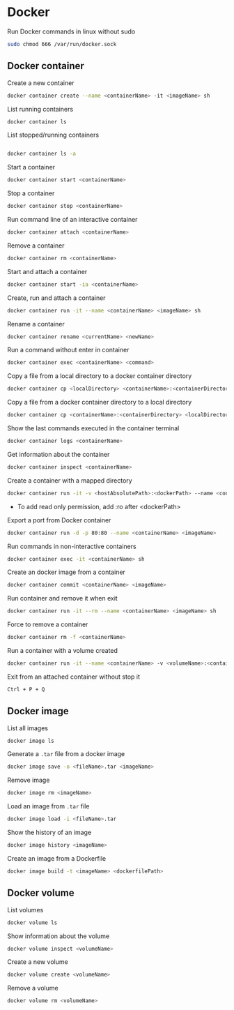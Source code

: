 # Docker

Run Docker commands in linux without sudo

```zsh
sudo chmod 666 /var/run/docker.sock
```

## Docker container

Create a new container

```zsh
docker container create --name <containerName> -it <imageName> sh
```

List running containers

```zsh
docker container ls
```

List stopped/running containers

```zsh

docker container ls -a
```

Start a container

```zsh
docker container start <containerName>
```

Stop a container

```zsh
docker container stop <containerName>
```

Run command line of an interactive container

```zsh
docker container attach <containerName>
```

Remove a container

```zsh
docker container rm <containerName>
```

Start and attach a container

```zsh
docker container start -ia <containerName>
```

Create, run and attach a container

```zsh
docker container run -it --name <containerName> <imageName> sh
```

Rename a container

```zsh
docker container rename <currentName> <newName>
```

Run a command without enter in container

```zsh
docker container exec <containerName> <command>
```

Copy a file from a local directory to a docker container directory

```zsh
docker container cp <localDirectory> <containerName>:<containerDirectory>
```

Copy a file from a docker container directory to a local directory

```zsh
docker container cp <containerName>:<containerDirectory> <localDirectory> 
```

Show the last commands executed in the container terminal

```zsh
docker container logs <containerName>
```

Get information about the container

```zsh
docker container inspect <containerName>
```

Create a container with a mapped directory
```zsh
docker container run -it -v <hostAbsolutePath>:<dockerPath> --name <containerName> <imageName> sh
```
- To add read only permission, add :ro after \<dockerPath>

Export a port from Docker container
```zsh
docker container run -d -p 80:80 --name <containerName> <imageName>
```

Run commands in non-interactive containers
```zsh
docker container exec -it <containerName> sh
```

Create an docker image from a container
```zsh
docker container commit <containerName> <imageName>
```

Run container and remove it when exit
```zsh
docker container run -it --rm --name <containerName> <imageName> sh
```

Force to remove a container
```zsh
docker container rm -f <containerName>
```

Run a container with a volume created
```zsh
docker container run -it --name <containerName> -v <volumeName>:<containerPath> <imageName> sh
```

Exit from an attached container without stop it

```zsh
Ctrl + P + Q
```

## Docker image

List all images
```zsh
docker image ls
```

Generate a `.tar` file from a docker image
```zsh
docker image save -o <fileName>.tar <imageName>
```

Remove image
```zsh
docker image rm <imageName>
```

Load an image from `.tar` file
```zsh
docker image load -i <fileName>.tar
```

Show the history of an image
```zsh
docker image history <imageName>
```

Create an image from a Dockerfile
```zsh
docker image build -t <imageName> <dockerfilePath>
```

## Docker volume

List volumes
```zsh
docker volume ls
```

Show information about the volume
```zsh
docker volume inspect <volumeName>
```

Create a new volume
```zsh
docker volume create <volumeName>
```

Remove a volume
```zsh
docker volume rm <volumeName>
```